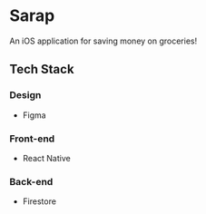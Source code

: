 # Sarap
An iOS application for saving money on groceries!

## Tech Stack
### Design
- Figma

### Front-end
- React Native

### Back-end
- Firestore
